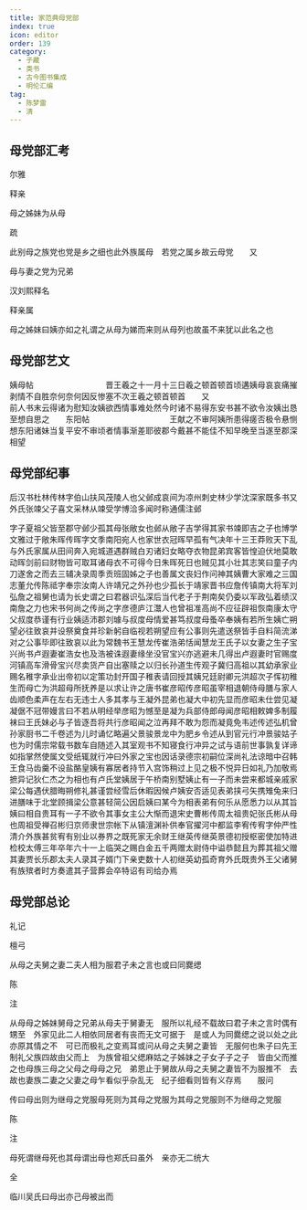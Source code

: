 ```yaml
---
title: 家范典母党部
index: true
icon: editor
order: 139
category:
  - 子藏
  - 类书
  - 古今图书集成
  - 明伦汇编
tag:
  - 陈梦雷
  - 清
---
```


## 母党部汇考

尔雅  

释亲  

母之姊妹为从母  

疏  

此别母之族党也党是乡之细也此外族属母　若党之属乡故云母党　　又  

母与妻之党为兄弟  

汉刘熙释名  

释亲属  

母之姊妹曰姨亦如之礼谓之从母为娣而来则从母列也故虽不来犹以此名之也  

## 母党部艺文

姨母帖　　　　　　　　　晋王羲之十一月十三日羲之顿首顿首顷遘姨母哀哀痛摧剥情不自胜奈何奈何因反惨塞不次王羲之顿首顿首　　又　　　　　　　　　　　　　前人书末云得诸为慰知汝姨欲西情事难处然今时诸不易得东安书甚不欲令汝姨出恳至想自思之　　东阳帖　　　　　　　　　　王献之不审阿姨所患得瘥否极令悬恻想东阳诸妹当复平安不审顷者情事渐差耶彼郡今戴甚不能佳不知早晚至当遂至郡深相望  

## 母党部纪事

后汉书杜林传林字伯山扶风茂陵人也父邺成哀间为凉州刺史林少学沈深家既多书又外氏张竦父子喜文采林从竦受学博洽多闻时称通儒注邺  

字子夏祖父皆至郡守邺少孤其母张敞女也邺从敞子吉学得其家书竦即吉之子也博学文雅过于敞朱晖传晖字文季南阳宛人也家世衣冠晖早孤有气决年十三王莽败天下乱与外氏家属从田间奔入宛城道遇群贼白刃诸妇女略夺衣物昆弟宾客皆惶迫伏地莫敢动晖剑前曰财物皆可取耳诸母衣不可得今日朱晖死日也贼见其小壮其志笑曰童子内刀遂舍之而去三辅决录周季贡班固姊之子也善属文丧妇作问神其姨曹大家难之三国志董允传陈祗字奉宗汝南人许靖兄之外孙也少孤长于靖家晋书应詹传镇南大将军刘弘詹之祖舅也请为长史谓之曰君器识弘深后当代老子于荆南矣仍委以军政弘着绩汉南詹之力也宋书何尚之传尚之字彦德庐江灊人也曾祖准高尚不应征辟祖恢南康太守父叔度恭谨有行业姨适沛郡刘璩与叔度母情爱甚笃叔度母蚤卒奉姨有若所生姨亡朔望必往致哀并设祭奠食并珍新躬自临视若朔望应有公事则先遣送祭皆手自料简流涕对之公事毕即往致哀以此为常魏书王慧龙传崔浩弟恬闻慧龙王氏子以女妻之生子宝兴尚书卢遐妻崔浩女也及浩被诛遐妻缘坐没官宝兴亦逃避未几得出卢遐妻时官赐度河镇高车滑骨宝兴尽卖货产自出塞赎之以归长孙道生传观子冀归高祖以其幼承家业赐名稚字承业出帝初以定策功封开国子稚表请回授其姨兄廷尉卿元洪超次子恽初稚生而母亡为洪超母所抚养是以求让许之唐书崔彦昭传彦昭虽宰相退朝侍母膳与家人齿顺色柔声在左右无违士人多其孝与王凝外昆弟也凝大中初先显而彦昭未仕尝见凝凝倨不冠带嫚言曰不若从明经举彦昭为憾至是凝为兵部侍郎母闻彦昭相敕婢多制履袜曰王氏妹必与子皆逐吾将共行彦昭闻之泣再拜不敢为怨而凝竟免韦述传述弘机曾孙家厨书二千卷述为儿时诵忆略遍父景骏景龙中为肥乡令述从到官元行冲景骏姑子也为时儒宗常载书数车自随述入其室观书不知寝食行冲异之试与语前世事孰复详谛如指掌然使属文受纸辄就行冲曰外家之宝也因话录德宗初嗣位深尚礼法谅暗中召韩王食马齿羹不设盐酪皇姨有寡居者持节入宫饰稍过上见之极不悦异日如礼乃加敬焉摭异记狄仁杰之为相也有卢氏堂姨居于午桥南别墅姨止有一子而未尝来都城亲戚家梁公每遇伏腊晦朔修礼甚谨尝经雪后休暇因候卢姨安否适见表弟挟弓矢携雉兔来归进膳味于北堂顾揖梁公意甚轻简公因启姨曰某今为相表弟有何乐从愿悉力以从其旨姨曰相自贵耳有一子不欲令其事女主公大惭而退宋史曹彬传周太祖贵妃张氏彬从母也周祖受禅召彬归京师隶世宗帐下从镇澶渊补供奉官擢河中都监李宥传宥字仲严性清介外族甚贫宥有别业以券界之既死家无余财王继英传继英景德初授枢密使加特进检校太傅三年卒年六十一上临哭之赐白金五千两赠太尉侍中谥恭懿且为葬其祖父赠其妻贾长乐郡太夫人录其子婿门下亲吏数十人初继英幼孤奇育外氏既贵外王父诸舅有族殡者时方奏遣其子营葬会卒特诏有司给办焉  

## 母党部总论

礼记  

檀弓  

从母之夫舅之妻二夫人相为服君子未之言也或曰同爨缌  

陈  

注  

从母母之姊妹舅母之兄弟从母夫于舅妻无　服所以礼经不载故曰君子未之言时偶有甥至　外家见此二人相依同居者有丧而无文可据于　是或人为同爨缌之说以处之此亦原其情之不　可已而极礼之变焉耳或问从母之夫舅之妻皆　无服何也朱子曰先王制礼父族四故由父而上　为族曾祖父缌麻姑之子姊妹之子女子子之子　皆由父而推之也母族三母之父母之母母之兄　弟恩止于舅故从母之夫舅之妻皆不为服推不　去故也妻族二妻之父妻之母乍看似乎杂乱无　纪子细看则皆有义存焉　　服问  

传曰母出则为继母之党服母死则为其母之党服为其母之党服则不为继母之党服  

陈  

注  

母死谓继母死也其母谓出母也郑氏曰虽外　亲亦无二统大  

全  

临川吴氏曰母出亦己母被出而  
